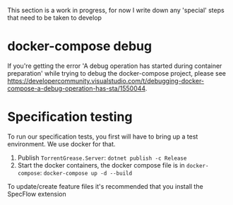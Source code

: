 This section is a work in progress, for now I write down any 'special' steps that need to be taken to develop

# docker-compose debug
If you're getting the error 'A debug operation has started during container preparation' while trying to debug the docker-compose project, please see
https://developercommunity.visualstudio.com/t/debugging-docker-compose-a-debug-operation-has-sta/1550044.

# Specification testing
To run our specification tests, you first will have to bring up a test environment. We use docker for that.

1. Publish `TorrentGrease.Server`: `dotnet publish -c Release`
1. Start the docker containers, the docker compose file is in `docker-compose`: `docker-compose up -d --build`

To update/create feature files it's recommended that you install the SpecFlow extension